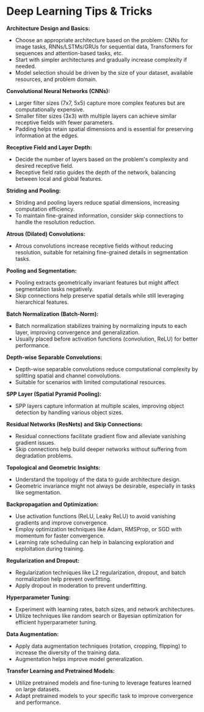 # Deep Learning Tips & Tricks


**Architecture Design and Basics:**
   - Choose an appropriate architecture based on the problem: CNNs for image tasks, RNNs/LSTMs/GRUs for sequential data, Transformers for sequences and attention-based tasks, etc.
   - Start with simpler architectures and gradually increase complexity if needed.
   - Model selection should be driven by the size of your dataset, available resources, and problem domain.

**Convolutional Neural Networks (CNNs):**
   - Larger filter sizes (7x7, 5x5) capture more complex features but are computationally expensive.
   - Smaller filter sizes (3x3) with multiple layers can achieve similar receptive fields with fewer parameters.
   - Padding helps retain spatial dimensions and is essential for preserving information at the edges.

**Receptive Field and Layer Depth:**
   - Decide the number of layers based on the problem's complexity and desired receptive field.
   - Receptive field ratio guides the depth of the network, balancing between local and global features.

**Striding and Pooling:**
   - Striding and pooling layers reduce spatial dimensions, increasing computation efficiency.
   - To maintain fine-grained information, consider skip connections to handle the resolution reduction.

**Atrous (Dilated) Convolutions:**
   - Atrous convolutions increase receptive fields without reducing resolution, suitable for retaining fine-grained details in segmentation tasks.

**Pooling and Segmentation:**
   - Pooling extracts geometrically invariant features but might affect segmentation tasks negatively.
   - Skip connections help preserve spatial details while still leveraging hierarchical features.

**Batch Normalization (Batch-Norm):**
   - Batch normalization stabilizes training by normalizing inputs to each layer, improving convergence and generalization.
   - Usually placed before activation functions (convolution, ReLU) for better performance.

**Depth-wise Separable Convolutions:**
   - Depth-wise separable convolutions reduce computational complexity by splitting spatial and channel convolutions.
   - Suitable for scenarios with limited computational resources.

**SPP Layer (Spatial Pyramid Pooling):**
   - SPP layers capture information at multiple scales, improving object detection by handling various object sizes.

**Residual Networks (ResNets) and Skip Connections:**
   - Residual connections facilitate gradient flow and alleviate vanishing gradient issues.
   - Skip connections help build deeper networks without suffering from degradation problems.

**Topological and Geometric Insights:**
   - Understand the topology of the data to guide architecture design.
   - Geometric invariance might not always be desirable, especially in tasks like segmentation.

**Backpropagation and Optimization:**
   - Use activation functions (ReLU, Leaky ReLU) to avoid vanishing gradients and improve convergence.
   - Employ optimization techniques like Adam, RMSProp, or SGD with momentum for faster convergence.
   - Learning rate scheduling can help in balancing exploration and exploitation during training.

**Regularization and Dropout:**
   - Regularization techniques like L2 regularization, dropout, and batch normalization help prevent overfitting.
   - Apply dropout in moderation to prevent underfitting.

 **Hyperparameter Tuning:**
   - Experiment with learning rates, batch sizes, and network architectures.
   - Utilize techniques like random search or Bayesian optimization for efficient hyperparameter tuning.

 **Data Augmentation:**
   - Apply data augmentation techniques (rotation, cropping, flipping) to increase the diversity of the training data.
   - Augmentation helps improve model generalization.

 **Transfer Learning and Pretrained Models:**
   - Utilize pretrained models and fine-tuning to leverage features learned on large datasets.
   - Adapt pretrained models to your specific task to improve convergence and performance.
